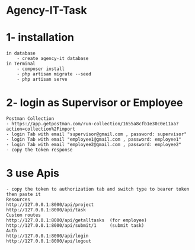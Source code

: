 # Agency-IT-Task

# 1- installation
    in database
        - create agency-it database 
    in Terminal
        - composer install
        - php artisan migrate --seed
        - php artisan serve

# 2- login as Supervisor or Employee
    Postman Collection 
    - https://app.getpostman.com/run-collection/1655a8cfb1e30c0e11aa?action=collection%2Fimport
    - login Tab with email "supervisor@gmail.com , password: supervisor"
    - login Tab with email "employee1@gmail.com , password: employee1"
    - login Tab with email "employee2@gmail.com , password: employee2"
    - copy the token response 
    
# 3 use Apis 
    - copy the token to authorization tab and switch type to bearer token then paste it
    Resources
    http://127.0.0.1:8000/api/project
    http://127.0.0.1:8000/api/task
    Custom routes
    http://127.0.0.1:8000/api/getalltasks  (for employee)
    http://127.0.0.1:8000/api/submit/1     (submit task)
    Auth
    http://127.0.0.1:8000/api/login
    http://127.0.0.1:8000/api/logout

